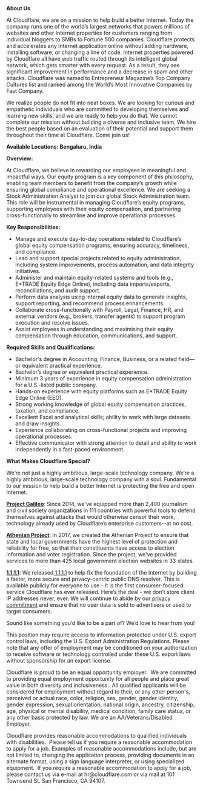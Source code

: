 <div class="content-intro">
	<div><strong>About Us</strong></div>
	<div>
		<p>At Cloudflare, we are on a mission to help build a better Internet. Today the company runs one of the world’s largest networks that powers millions of websites and other Internet properties for customers ranging from individual bloggers to SMBs to Fortune 500 companies. Cloudflare protects and accelerates any Internet application online without adding hardware, installing software, or changing a line of code. Internet properties powered by Cloudflare all have web traffic routed through its intelligent global network, which gets smarter with every request. As a result, they see significant improvement in performance and a decrease in spam and other attacks. Cloudflare was named to Entrepreneur Magazine’s Top Company Cultures list and ranked among the World’s Most Innovative Companies by Fast Company.&nbsp;</p>
		<p><span style="font-weight: 400;">We realize people do not fit into neat boxes. We are looking for curious and empathetic individuals who are committed to developing themselves and learning new skills, and we are ready to help you do that. We cannot complete our mission without building a diverse and inclusive team. We hire the best people based on an evaluation of their potential and support them throughout their time at Cloudflare. Come join us!&nbsp;</span></p>
	</div>
</div>
<p><strong>Available Locations: Bengaluru, India&nbsp;</strong></p>
<p><strong>Overview:</strong>&nbsp;</p>
<p>At Cloudflare, we believe in rewarding our employees in meaningful and impactful ways. Our&nbsp;equity program is a key component of this philosophy, enabling team members to benefit from&nbsp;the company’s growth while ensuring global compliance and operational excellence.&nbsp;We are seeking a Stock Administration Analyst to join our global Stock Administration team. This role will be instrumental in managing Cloudflare’s equity programs, supporting employees with their equity compensation, and partnering cross-functionally to streamline and improve operational processes.</p>
<p><strong>Key Responsibilities:</strong></p>
<ul>
	<li>Manage and execute day-to-day operations related to Cloudflare’s global equity&nbsp;compensation programs, ensuring accuracy, timeliness, and compliance.</li>
	<li>Lead and support special projects related to equity administration, including system&nbsp;improvements, process automation, and data integrity initiatives.</li>
	<li>Administer and maintain equity-related systems and tools (e.g., E*TRADE Equity Edge&nbsp;Online), including data imports/exports, reconciliations, and audit support.</li>
	<li>Perform data analysis using internal equity data to generate insights, support reporting,&nbsp;and recommend process enhancements.</li>
	<li>Collaborate cross-functionally with Payroll, Legal, Finance, HR, and external vendors&nbsp;(e.g., brokers, transfer agents) to support program execution and resolve issues.</li>
	<li>Assist employees in understanding and maximising their equity compensation through education, communications, and support.</li>
</ul>
<p><strong>Required Skills and Qualifications:</strong></p>
<ul>
	<li>Bachelor's degree in Accounting, Finance, Business, or a related field—or equivalent practical experience.</li>
	<li>Bachelor’s degree or equivalent practical experience.</li>
	<li>Minimum 3 years of experience in equity compensation administration for a U.S.-listed public company.</li>
	<li>Hands-on experience with equity platforms such as E*TRADE Equity Edge Online (EEO).</li>
	<li>Strong working knowledge of global equity compensation practices, taxation, and compliance.&nbsp;</li>
	<li>Excellent Excel and analytical skills; ability to work with large datasets and draw insights.</li>
	<li>Experience collaborating on cross-functional projects and improving operational processes.</li>
	<li>Effective communicator with strong attention to detail and ability to work independently in a fast-paced environment.</li>
</ul>
<div class="content-conclusion">
	<p><strong>What Makes Cloudflare Special?</strong></p>
	<p><span style="font-weight: 400;">We’re not just a highly ambitious, large-scale technology company. We’re a highly ambitious, large-scale technology company with a soul. Fundamental to our mission to help build a better Internet is protecting the free and open Internet.</span></p>
	<p><a href="https://blog.cloudflare.com/protecting-free-expression-online/"><strong>Project Galileo</strong></a><span style="font-weight: 400;">: Since 2014, we've equipped more than 2,400 journalism and civil society organizations in 111 countries with powerful tools to defend themselves against attacks that would otherwise censor their work, technology already used by Cloudflare’s enterprise customers--at no cost.</span></p>
	<p><strong><a href="https://www.cloudflare.com/athenian/">Athenian Project</a></strong><span style="font-weight: 400;">: In 2017, we created the Athenian Project to ensure that state and local governments have the highest level of protection and reliability for free, so that their constituents have access to election information and voter registration. Since the project, we've provided services to more than 425 local government election websites in 33 states.</span></p>
	<p><a href="https://1.1.1.1/"><strong>1.1.1.1</strong></a><span style="font-weight: 400;">: We released</span><a href="https://1.1.1.1/"> <span style="font-weight: 400;">1.1.1.1</span></a><span style="font-weight: 400;"> to help fix the foundation of the Internet by building a faster, more secure and privacy-centric public DNS resolver. This is available publicly for everyone to use - it is the first consumer-focused service Cloudflare has ever released. Here’s the deal - we don’t store client IP addresses never, ever. We will continue to abide by our</span><a href="https://developers.cloudflare.com/1.1.1.1/privacy/public-dns-resolver"> privacy commitment</a><span style="font-weight: 400;"> and ensure that no user data is sold to advertisers or used to target consumers.</span></p>
	<p><span style="font-weight: 400;">Sound like something you’d like to be a part of? We’d love to hear from you!</span></p>
	<p><span style="font-weight: 400;">This position may require access to information protected under U.S. export control laws, including the U.S. Export Administration Regulations. Please note that any offer of employment may be conditioned on your authorization to receive software or technology controlled under these U.S. export laws without sponsorship for an export license.</span></p>
	<p><span style="font-weight: 400;">Cloudflare is proud to be an equal opportunity employer. &nbsp;We are committed to providing equal employment opportunity for all people and place great value in both diversity and inclusiveness. &nbsp;All qualified applicants will be considered for employment without regard to their, or any other person's, perceived or actual</span> <span style="font-weight: 400;">race, color, religion, sex, gender, gender identity, gender expression, sexual orientation, national origin, ancestry, citizenship, age, physical or mental disability, medical condition, family care status, or any other basis protected by law. </span><span style="font-weight: 400;">We are an AA/Veterans/Disabled Employer.</span></p>
	<p><span style="font-weight: 400;">Cloudflare provides reasonable accommodations to qualified individuals with disabilities. &nbsp;Please tell us if you require a reasonable accommodation to apply for a job. Examples of reasonable accommodations include, but are not limited to, changing the application process, providing documents in an alternate format, using a sign language interpreter, or using specialized equipment. &nbsp;If you require a reasonable accommodation to apply for a job, please contact us via e-mail at </span><span style="font-weight: 400;">hr@cloudflare.com</span><span style="font-weight: 400;"> or via mail at 101 Townsend St. San Francisco, CA 94107.</span></p>
</div>